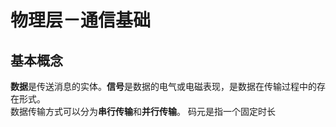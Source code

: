 # 物理层－通信基础
## 基本概念
**数据**是传送消息的实体。**信号**是数据的电气或电磁表现，是数据在传输过程中的存在形式。   
数据传输方式可以分为**串行传输**和**并行传输**。
码元是指一个固定时长
